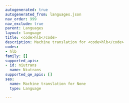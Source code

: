 ```yaml
---
autogenerated: true
autogenerated_from: languages.json
nav_order: 999
nav_exclude: true
parent: Languages
layout: language
title: <code>hlb</code>
description: Machine translation for <code>hlb</code>
codes:
- hlb
family: []
supported_apis:
- id: niutrans
  name: Niutrans
supported_qe_apis: []
seo:
  name: Machine translation for None
  type: Language

---
```


